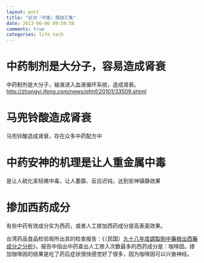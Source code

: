 ```yaml
---
layout: post
title: "反对『中医』理由汇集"
date: 2013-06-06 09:59:58
comments: true
categories: life tech
---
```


# 中药制剂是大分子，容易造成肾衰
中药制剂是大分子，输液进入血液循环系统，造成肾衰。
<http://zhongyi.ifeng.com/news/pfmf/20101/33509.shtml>

# 马兜铃酸造成肾衰
马兜铃酸造成肾衰，存在众多中药配方中

# 中药安神的机理是让人重金属中毒
是让人硫化汞轻微中毒，让人萎靡、反应迟钝，达到安神镇静效果

# 掺加西药成分
有些中药有效成分实为西药，或者人工掺加西药成分提高表面效果。

台湾药品食品检验局所出具的检查报告：《（民国）[九十八年度調製劑中藥檢出西藥成分之分析][taiwan_url]》。报告中指出中药查出人工掺入次数最多的西药成分是：咖啡因。掺加咖啡因的结果是吃了药后症状很快感觉好了很多，因为咖啡因可以兴奋神经。


[taiwan_url]:http://www.fda.gov.tw/tc/includes/GetFile.ashx?id=25&chk=b4e40fbd-f8dd-4b56-9850-97d484aa0d67&mid=141&name=fdContent "九十八年度調製劑中藥檢出西藥成分之分析.pdf"